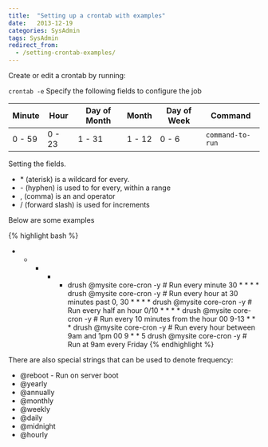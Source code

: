 ```yaml
---
title:  "Setting up a crontab with examples"
date:   2013-12-19
categories: SysAdmin
tags: SysAdmin
redirect_from:
  - /setting-crontab-examples/
---
```

Create or edit a crontab by running:

`crontab -e`
Specify the following fields to configure the job


Minute | Hour | Day of Month | Month | Day of Week | Command
--- | --- | --- | --- | --- | ---
0 - 59 | 0 - 23 | 1 - 31 | 1 - 12 | 0 - 6 | `command-to-run`

Setting the fields.

* \* (aterisk) is a wildcard for every.
* \- (hyphen) is used to for every, within a range
* , (comma) is an and operator
* / (forward slash) is used for increments

Below are some examples

{% highlight bash %}
* * * * * drush @mysite core-cron -y # Run every minute
30 * * * * drush @mysite core-cron -y # Run every hour at 30 minutes past
0, 30 * * * * drush @mysite core-cron -y # Run every half an hour
0/10 * * * * drush @mysite core-cron -y # Run every 10 minutes from the hour
00 9-13 * * * drush @mysite core-cron -y # Run every hour between 9am and 1pm
00 9 * * 5 drush @mysite core-cron -y # Run at 9am every Friday
{% endhighlight %}

There are also special strings that can be used to denote frequency:

* @reboot - Run on server boot
* @yearly
* @annually
* @monthly
* @weekly
* @daily
* @midnight
* @hourly
